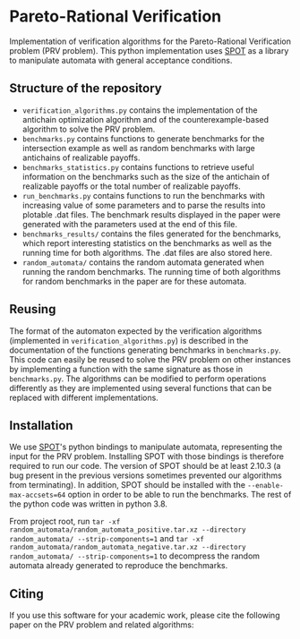 # Pareto-Rational Verification
Implementation of verification algorithms for the Pareto-Rational Verification problem (PRV problem). This python implementation uses [SPOT](https://spot.lrde.epita.fr) as a library to manipulate automata with general acceptance conditions.

## Structure of the repository

- `verification_algorithms.py` contains the implementation of the antichain optimization algorithm and of the counterexample-based algorithm to solve the PRV problem.
- `benchmarks.py` contains functions to generate benchmarks for the intersection example as well as random benchmarks with large antichains of realizable payoffs.
- `benchmarks_statistics.py` contains functions to retrieve useful information on the benchmarks such as the size of the antichain of realizable payoffs or the total number of realizable payoffs.
- `run_benchmarks.py` contains functions to run the benchmarks with increasing value of some parameters and to parse the results into plotable .dat files. The benchmark results displayed in the paper were generated with the parameters used at the end of this file.
- `benchmarks_results/` contains the files generated for the benchmarks, which report interesting statistics on the benchmarks as well as the running time for both algorithms. The .dat files are also stored here.
- `random_automata/` contains the random automata generated when running the random benchmarks. The running time of both algorithms for random benchmarks in the paper are for these automata.

## Reusing

The format of the automaton expected by the verification algorithms (implemented in `verification_algorithms.py`) is described in the documentation of the functions generating benchmarks in `benchmarks.py`. This code can easily be reused to solve the PRV problem on other instances by implementing a function with the same signature as those in `benchmarks.py`. The algorithms can be modified to perform operations differently as they are implemented using several functions that can be replaced with different implementations.

## Installation
We use [SPOT](https://spot.lrde.epita.fr)'s python bindings to manipulate automata, representing the input for the PRV problem. 
Installing SPOT with those bindings is therefore required to run our code. The version of SPOT should be at least 2.10.3 (a bug present in the previous versions sometimes prevented our algorithms from terminating).
In addition, SPOT should be installed with the `--enable-max-accsets=64` option in order to be able to run the benchmarks. The rest of the python code was written in python 3.8.

From project root, run `tar -xf random_automata/random_automata_positive.tar.xz --directory random_automata/ --strip-components=1` and `tar -xf random_automata/random_automata_negative.tar.xz --directory random_automata/ --strip-components=1` to decompress the random automata already generated to reproduce the benchmarks.
## Citing
If you use this software for your academic work, please cite the following paper on the PRV problem and related algorithms:
